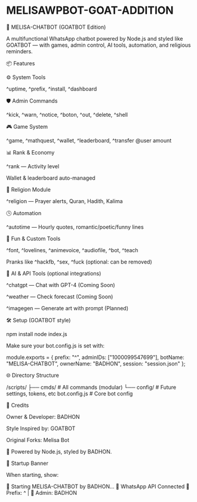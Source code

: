 # MELISAWPBOT-GOAT-ADDITION
🤖 MELISA-CHATBOT (GOATBOT Edition)

A multifunctional WhatsApp chatbot powered by Node.js and styled like GOATBOT — with games, admin control, AI tools, automation, and religious reminders.

📦 Features

⚙️ System Tools

^uptime, ^prefix, ^install, ^dashboard

🛡 Admin Commands

^kick, ^warn, ^notice, ^boton, ^out, ^delete, ^shell

🎮 Game System

^game, ^mathquest, ^wallet, ^leaderboard, ^transfer @user amount

📊 Rank & Economy

^rank — Activity level

Wallet & leaderboard auto-managed

🕌 Religion Module

^religion — Prayer alerts, Quran, Hadith, Kalima

🕓 Automation

^autotime — Hourly quotes, romantic/poetic/funny lines

🎨 Fun & Custom Tools

^font, ^lovelines, ^animevoice, ^audiofile, ^bot, ^teach

Pranks like ^hackfb, ^sex, ^fuck (optional: can be removed)

🤖 AI & API Tools (optional integrations)

^chatgpt — Chat with GPT-4 (Coming Soon)

^weather — Check forecast (Coming Soon)

^imagegen — Generate art with prompt (Planned)

🛠 Setup (GOATBOT style)

npm install
node index.js

Make sure your bot.config.js is set with:

module.exports = {
  prefix: "^",
  adminIDs: ["1000099547699"],
  botName: "MELISA-CHATBOT",
  ownerName: "BADHON",
  session: "session.json"
};

🌐 Directory Structure

/scripts/
  ├── cmds/       # All commands (modular)
  └── config/     # Future settings, tokens, etc
bot.config.js     # Core bot config

👑 Credits

Owner & Developer: BADHON

Style Inspired by: GOATBOT

Original Forks: Melisa Bot

🧠 Powered by Node.js, styled by BADHON.

🎨 Startup Banner

When starting, show:

🚀 Starting MELISA-CHATBOT by BADHON...
📡 WhatsApp API Connected
🤖 Prefix: ^   |   👑 Admin: BADHON
